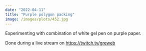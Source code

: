 ```yaml
---
date: "2022-04-11"
title: "Purple polygon packing"
image: /images/plots/452.jpg
---
```


Experimenting with combination of white gel pen on purple paper.

Done during a live stream on https://twitch.tv/greweb
